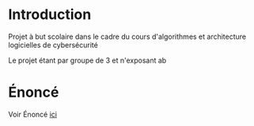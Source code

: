 # Introduction

Projet à but scolaire dans le cadre du cours d'algorithmes et architecture logicielles de cybersécurité

Le projet étant par groupe de 3 et n'exposant ab



# Énoncé

Voir Énoncé [ici](Enoncé1.pdf)



